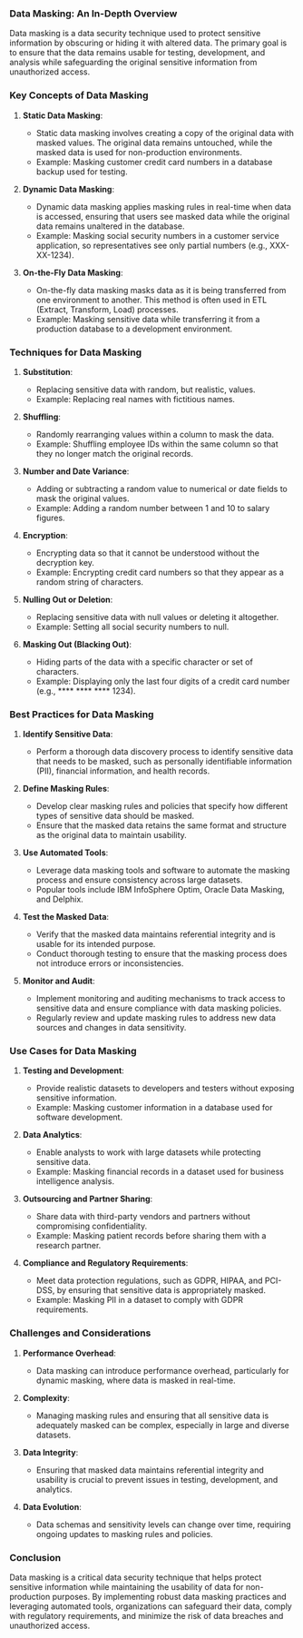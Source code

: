 ### Data Masking: An In-Depth Overview

Data masking is a data security technique used to protect sensitive information by obscuring or hiding it with altered data. The primary goal is to ensure that the data remains usable for testing, development, and analysis while safeguarding the original sensitive information from unauthorized access.

### Key Concepts of Data Masking

1. **Static Data Masking**:
   - Static data masking involves creating a copy of the original data with masked values. The original data remains untouched, while the masked data is used for non-production environments.
   - Example: Masking customer credit card numbers in a database backup used for testing.

2. **Dynamic Data Masking**:
   - Dynamic data masking applies masking rules in real-time when data is accessed, ensuring that users see masked data while the original data remains unaltered in the database.
   - Example: Masking social security numbers in a customer service application, so representatives see only partial numbers (e.g., XXX-XX-1234).

3. **On-the-Fly Data Masking**:
   - On-the-fly data masking masks data as it is being transferred from one environment to another. This method is often used in ETL (Extract, Transform, Load) processes.
   - Example: Masking sensitive data while transferring it from a production database to a development environment.

### Techniques for Data Masking

1. **Substitution**:
   - Replacing sensitive data with random, but realistic, values.
   - Example: Replacing real names with fictitious names.

2. **Shuffling**:
   - Randomly rearranging values within a column to mask the data.
   - Example: Shuffling employee IDs within the same column so that they no longer match the original records.

3. **Number and Date Variance**:
   - Adding or subtracting a random value to numerical or date fields to mask the original values.
   - Example: Adding a random number between 1 and 10 to salary figures.

4. **Encryption**:
   - Encrypting data so that it cannot be understood without the decryption key.
   - Example: Encrypting credit card numbers so that they appear as a random string of characters.

5. **Nulling Out or Deletion**:
   - Replacing sensitive data with null values or deleting it altogether.
   - Example: Setting all social security numbers to null.

6. **Masking Out (Blacking Out)**:
   - Hiding parts of the data with a specific character or set of characters.
   - Example: Displaying only the last four digits of a credit card number (e.g., **** **** **** 1234).

### Best Practices for Data Masking

1. **Identify Sensitive Data**:
   - Perform a thorough data discovery process to identify sensitive data that needs to be masked, such as personally identifiable information (PII), financial information, and health records.

2. **Define Masking Rules**:
   - Develop clear masking rules and policies that specify how different types of sensitive data should be masked.
   - Ensure that the masked data retains the same format and structure as the original data to maintain usability.

3. **Use Automated Tools**:
   - Leverage data masking tools and software to automate the masking process and ensure consistency across large datasets.
   - Popular tools include IBM InfoSphere Optim, Oracle Data Masking, and Delphix.

4. **Test the Masked Data**:
   - Verify that the masked data maintains referential integrity and is usable for its intended purpose.
   - Conduct thorough testing to ensure that the masking process does not introduce errors or inconsistencies.

5. **Monitor and Audit**:
   - Implement monitoring and auditing mechanisms to track access to sensitive data and ensure compliance with data masking policies.
   - Regularly review and update masking rules to address new data sources and changes in data sensitivity.

### Use Cases for Data Masking

1. **Testing and Development**:
   - Provide realistic datasets to developers and testers without exposing sensitive information.
   - Example: Masking customer information in a database used for software development.

2. **Data Analytics**:
   - Enable analysts to work with large datasets while protecting sensitive data.
   - Example: Masking financial records in a dataset used for business intelligence analysis.

3. **Outsourcing and Partner Sharing**:
   - Share data with third-party vendors and partners without compromising confidentiality.
   - Example: Masking patient records before sharing them with a research partner.

4. **Compliance and Regulatory Requirements**:
   - Meet data protection regulations, such as GDPR, HIPAA, and PCI-DSS, by ensuring that sensitive data is appropriately masked.
   - Example: Masking PII in a dataset to comply with GDPR requirements.

### Challenges and Considerations

1. **Performance Overhead**:
   - Data masking can introduce performance overhead, particularly for dynamic masking, where data is masked in real-time.

2. **Complexity**:
   - Managing masking rules and ensuring that all sensitive data is adequately masked can be complex, especially in large and diverse datasets.

3. **Data Integrity**:
   - Ensuring that masked data maintains referential integrity and usability is crucial to prevent issues in testing, development, and analytics.

4. **Data Evolution**:
   - Data schemas and sensitivity levels can change over time, requiring ongoing updates to masking rules and policies.

### Conclusion

Data masking is a critical data security technique that helps protect sensitive information while maintaining the usability of data for non-production purposes. By implementing robust data masking practices and leveraging automated tools, organizations can safeguard their data, comply with regulatory requirements, and minimize the risk of data breaches and unauthorized access.
